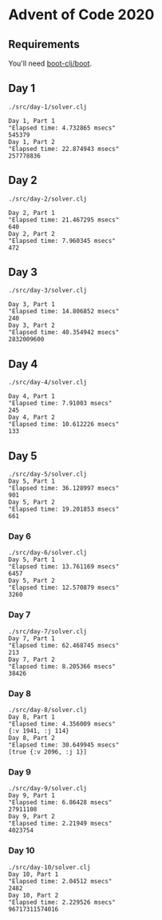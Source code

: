 # Advent of Code 2020

## Requirements

You'll need [boot-clj/boot](https://github.com/boot-clj/boot).

##  Day 1

```shell
./src/day-1/solver.clj

Day 1, Part 1
"Elapsed time: 4.732865 msecs"
545379
Day 1, Part 2
"Elapsed time: 22.874943 msecs"
257778836
```

## Day 2

```shell
./src/day-2/solver.clj

Day 2, Part 1
"Elapsed time: 21.467295 msecs"
640
Day 2, Part 2
"Elapsed time: 7.960345 msecs"
472
```

## Day 3

```shell
./src/day-3/solver.clj

Day 3, Part 1
"Elapsed time: 14.806852 msecs"
240
Day 3, Part 2
"Elapsed time: 40.354942 msecs"
2832009600
```

## Day 4

```shell
./src/day-4/solver.clj

Day 4, Part 1
"Elapsed time: 7.91003 msecs"
245
Day 4, Part 2
"Elapsed time: 10.612226 msecs"
133
```

## Day 5

```shell
./src/day-5/solver.clj
Day 5, Part 1
"Elapsed time: 36.128997 msecs"
901
Day 5, Part 2
"Elapsed time: 19.201853 msecs"
661
```

### Day 6

```shell
./src/day-6/solver.clj
Day 5, Part 1
"Elapsed time: 13.761169 msecs"
6457
Day 5, Part 2
"Elapsed time: 12.570879 msecs"
3260
```

### Day 7

```shell
./src/day-7/solver.clj
Day 7, Part 1
"Elapsed time: 62.468745 msecs"
213
Day 7, Part 2
"Elapsed time: 8.205366 msecs"
38426
```

### Day 8

```shell
./src/day-8/solver.clj
Day 8, Part 1
"Elapsed time: 4.356009 msecs"
{:v 1941, :j 114}
Day 8, Part 2
"Elapsed time: 30.649945 msecs"
[true {:v 2096, :j 1}]
```

### Day 9

```shell
./src/day-9/solver.clj
Day 9, Part 1
"Elapsed time: 6.86428 msecs"
27911108
Day 9, Part 2
"Elapsed time: 2.21949 msecs"
4023754
```

### Day 10

```shell
./src/day-10/solver.clj
Day 10, Part 1
"Elapsed time: 2.04512 msecs"
2482
Day 10, Part 2
"Elapsed time: 2.229526 msecs"
96717311574016
```

